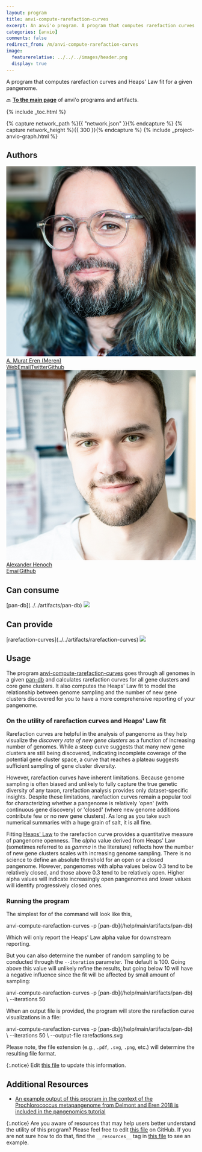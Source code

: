 ```yaml
---
layout: program
title: anvi-compute-rarefaction-curves
excerpt: An anvi'o program. A program that computes rarefaction curves and Heaps&#x27; Law fit for a given pangenome.
categories: [anvio]
comments: false
redirect_from: /m/anvi-compute-rarefaction-curves
image:
  featurerelative: ../../../images/header.png
  display: true
---
```


A program that computes rarefaction curves and Heaps&#x27; Law fit for a given pangenome.

🔙 **[To the main page](../../)** of anvi'o programs and artifacts.


{% include _toc.html %}
<div id="svg" class="subnetwork"></div>
{% capture network_path %}{{ "network.json" }}{% endcapture %}
{% capture network_height %}{{ 300 }}{% endcapture %}
{% include _project-anvio-graph.html %}


## Authors

<div class="anvio-person"><div class="anvio-person-info"><div class="anvio-person-photo"><img class="anvio-person-photo-img" src="../../images/authors/meren.jpg" /></div><div class="anvio-person-info-box"><a href="/people/meren" target="_blank"><span class="anvio-person-name">A. Murat Eren (Meren)</span></a><div class="anvio-person-social-box"><a href="http://merenlab.org" class="person-social" target="_blank"><i class="fa fa-fw fa-home"></i>Web</a><a href="mailto:a.murat.eren@gmail.com" class="person-social" target="_blank"><i class="fa fa-fw fa-envelope-square"></i>Email</a><a href="http://twitter.com/merenbey" class="person-social" target="_blank"><i class="fa fa-fw fa-twitter-square"></i>Twitter</a><a href="http://github.com/meren" class="person-social" target="_blank"><i class="fa fa-fw fa-github"></i>Github</a></div></div></div></div>

<div class="anvio-person"><div class="anvio-person-info"><div class="anvio-person-photo"><img class="anvio-person-photo-img" src="../../images/authors/ahenoch.jpg" /></div><div class="anvio-person-info-box"><a href="/people/ahenoch" target="_blank"><span class="anvio-person-name">Alexander Henoch</span></a><div class="anvio-person-social-box"><a href="mailto:alexander.henoch@hifmb.de" class="person-social" target="_blank"><i class="fa fa-fw fa-envelope-square"></i>Email</a><a href="http://github.com/ahenoch" class="person-social" target="_blank"><i class="fa fa-fw fa-github"></i>Github</a></div></div></div></div>



## Can consume


<p style="text-align: left" markdown="1"><span class="artifact-r">[pan-db](../../artifacts/pan-db) <img src="../../images/icons/DB.png" class="artifact-icon-mini" /></span></p>


## Can provide


<p style="text-align: left" markdown="1"><span class="artifact-p">[rarefaction-curves](../../artifacts/rarefaction-curves) <img src="../../images/icons/SVG.png" class="artifact-icon-mini" /></span></p>


## Usage


The program <span class="artifact-p">[anvi-compute-rarefaction-curves](/help/main/programs/anvi-compute-rarefaction-curves)</span> goes through all genomes in a given <span class="artifact-n">[pan-db](/help/main/artifacts/pan-db)</span> and calculates rarefaction curves for all gene clusters and core gene clusters. It also computes the Heaps' Law fit to model the relationship between genome sampling and the number of new gene clusters discovered for you to have a more comprehensive reporting of your pangenome.

### On the utility of rarefaction curves and Heaps' Law fit

Rarefaction curves are helpful in the analysis of pangenome as they help visualize the *discovery rate of new gene clusters* as a function of increasing number of genomes. While a steep curve suggests that many new gene clusters are still being discovered, indicating incomplete coverage of the potential gene cluster space, a curve that reaches a plateau suggests sufficient sampling of gene cluster diversity.

However, rarefaction curves have inherent limitations. Because genome sampling is often biased and unlikely to fully capture the true genetic diversity of any taxon, rarefaction analysis provides only dataset-specific insights. Despite these limitations, rarefaction curves remain a popular tool for characterizing whether a pangenome is relatively 'open' (with continuous gene discovery) or 'closed' (where new genome additions contribute few or no new gene clusters). As long as you take such numerical summaries with a huge grain of salt, it is all fine.

Fitting [Heaps' Law](https://en.wikipedia.org/wiki/Heaps'_law) to the rarefaction curve provides a quantitative measure of pangenome openness. The *alpha* value derived from Heaps' Law (sometimes referred to as *gamma* in the literature) reflects how the number of new gene clusters scales with increasing genome sampling. There is no science to define an absolute threshold for an open or a closed pangenome. However, pangenomes with alpha values below 0.3 tend to be relatively closed, and those above 0.3 tend to be relatively open. Higher alpha values will indicate increasingly open pangenomes and lower values will identify progressively closed ones.

### Running the program

The simplest for of the command will look like this,

<div class="codeblock" markdown="1">
anvi&#45;compute&#45;rarefaction&#45;curves &#45;p <span class="artifact&#45;n">[pan&#45;db](/help/main/artifacts/pan&#45;db)</span>
</div>

Which will only report the Heaps' Law alpha value for downstream reporting.

But you can also determine the number of random sampling to be conducted through the `--iteration` parameter. The default is 100. Going above this value will unlikely refine the results, but going below 10 will have a negative influence since the fit will be affected by small amount of sampling:

<div class="codeblock" markdown="1">
anvi&#45;compute&#45;rarefaction&#45;curves &#45;p <span class="artifact&#45;n">[pan&#45;db](/help/main/artifacts/pan&#45;db)</span> \
                                &#45;&#45;iterations 50
</div>

When an output file is provided, the program will store the rarefaction curve visualizations in a file:

<div class="codeblock" markdown="1">
anvi&#45;compute&#45;rarefaction&#45;curves &#45;p <span class="artifact&#45;n">[pan&#45;db](/help/main/artifacts/pan&#45;db)</span> \
                                &#45;&#45;iterations 50 \
                                &#45;&#45;output&#45;file rarefactions.svg
</div>

Please note, the file extension (e.g., `.pdf`, `.svg`, `.png`, etc.) will determine the resulting file format.


{:.notice}
Edit [this file](https://github.com/merenlab/anvio/tree/master/anvio/docs/programs/anvi-compute-rarefaction-curves.md) to update this information.


## Additional Resources


* [An example output of this program in the context of the Prochlorococcus metapangenome from Delmont and Eren 2018 is included in the pangenomics tutorial](http://merenlab.org/2016/11/08/pangenomics-v2/)


{:.notice}
Are you aware of resources that may help users better understand the utility of this program? Please feel free to edit [this file](https://github.com/merenlab/anvio/tree/master/bin/anvi-compute-rarefaction-curves) on GitHub. If you are not sure how to do that, find the `__resources__` tag in [this file](https://github.com/merenlab/anvio/blob/master/bin/anvi-interactive) to see an example.
